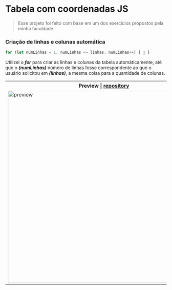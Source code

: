 # Tabela com coordenadas JS

> Esse projeto foi feito com base em um dos exercícios propostos pela minha faculdade.

### Criação de linhas e colunas automática

```javascript
for (let numLinhas = 1; numLinhas <= linhas; numLinhas++) { 🧐 }
```

Utilizei o _**for**_ para criar as linhas e colunas da tabela automáticamente, até que o _**(numLinhas)**_ número de linhas fosse correspondente ao que o usuário solicitou em _**(linhas)**_, a mesma coisa para a quantidade de colunas.

<table>
    <tr>
        <th>Preview | <a href="https://github.com/RenanSouz/Tabela-com-coordenadas-JS">repository</a></th>
    </tr>
    <tr>
        <td><img width="600px" src="https://user-images.githubusercontent.com/101893896/193669691-b797fafb-8b56-497e-abcd-804c1a7cf1c4.png" alt="preview"/></td>
    </tr>
</table>
